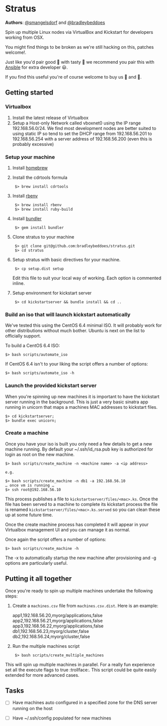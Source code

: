 # Stratus

**Authors**: [@smangelsdorf](http://github.com/smangelsdorf) and [@bradleybeddoes](http://github.com/bradleybeddoes)

Spin up multiple Linux nodes via VirtualBox and Kickstart for developers working from OSX.

You might find things to be broken as we're still hacking on this, patches welcome!.

Just like you'd pair good :wine_glass: with tasty :meat_on_bone: we recommend you pair this with [Ansible](http://www.ansibleworks.com) for extra developer :smiley:.

If you find this useful you're of course welcome to buy us :beers: and :pizza:.

## Getting started
### Virtualbox
1. Install the latest release of Virtualbox
2. Setup a Host-only Network called vboxnet0 using the IP range 192.168.56.0/24.
We find most development nodes are better suited to using static IP so tend to set the DHCP range from 192.168.56.201 to 192.168.56.254 with a server address of 192.168.56.200 (even this is probably excessive)

### Setup your machine
1. Install [homebrew](http://brew.sh)

2. Install the cdrtools formula

    	$> brew install cdrtools
    
3. Install [rbenv](https://github.com/sstephenson/rbenv)

		$> brew install rbenv
		$> brew install ruby-build
		
4. Install [bundler](http://bundler.io/)

		$> gem install bundler


4. Clone stratus to your machine

    	$> git clone git@github.com:bradleybeddoes/stratus.git
    	$> cd stratus

5. Setup stratus with basic directives for your machine.

    	$> cp setup.dist setup
   Edit this file to suit your local way of working. Each option is commented inline.
   
6. Setup environment for kickstart server

		$> cd kickstartserver && bundle install && cd ..

### Build an iso that will launch kickstart automatically
We've tested this using the CentOS 6.4 minimal ISO. It will probably work for other distributions without much bother. Ubuntu is next on the list to officially support.

To build a CentOS 6.4 ISO:

    $> bash scripts/automate_iso

If CentOS 6.4 isn't to your liking the script offers a number of options:

    $> bash scripts/automate_iso -h
    
### Launch the provided kickstart server
When you're spinning up new machines it is important to have the kickstart server running in the background. This is just a very basic sinatra app running in unicorn that maps a machines MAC addresses to kickstart files.

	$> cd kickstartserver; 
	$> bundle exec unicorn; 

### Create a machine
Once you have your iso is built you only need a few details to get a new machine running. By default your ~/.ssh/id_rsa.pub key is authorized for login as root on the new machine.

    $> bash scripts/create_machine -n <machine name> -a <ip address>

    e.g.

    $> bash scripts/create_machine -n db1 -a 192.168.56.10
    … once vm is running …
    $> ssh root@192.168.56.10

This process publishes a file to `kickstartserver/files/<mac>.ks`. Once the file has been served to a machine to complete its kickstart process the file is renamed `kickstartserver/files/<mac>.ks.served` so you can clean these up at some future time.

Once the create machine process has completed it will appear in your Virtualbox management UI and you can manage it as normal.

Once again the script offers a number of options:

    $> bash scripts/create_machine -h

The -x to automatically startup the new machine after provisioning and -g options are particularly useful.

## Putting it all together
Once you're ready to spin up multiple machines undertake the following steps:

1. Create a `machines.csv` file from `machines.csv.dist`. Here is an example:

	app1,192.168.56.20,myorg/applications,false
	app2,192.168.56.21,myorg/applications,false
	app3,192.168.56.22,myorg/applications,false
	db1,192.168.56.23,myorg/cluster,false
	db2,192.168.56.24,myorg/cluster,false
	
2. Run the multiple machines script

		$> bash scripts/create_multiple_machines
	
This will spin up multiple machines in parallel. For a really fun experience set all the execute flags to true :trollface:. This script could be quite easily extended for more advanced cases.

## Tasks
- [ ] Have machines auto configured in a specified zone for the DNS server running on the host
- [ ] Have ~/.ssh/config populated for new machines


